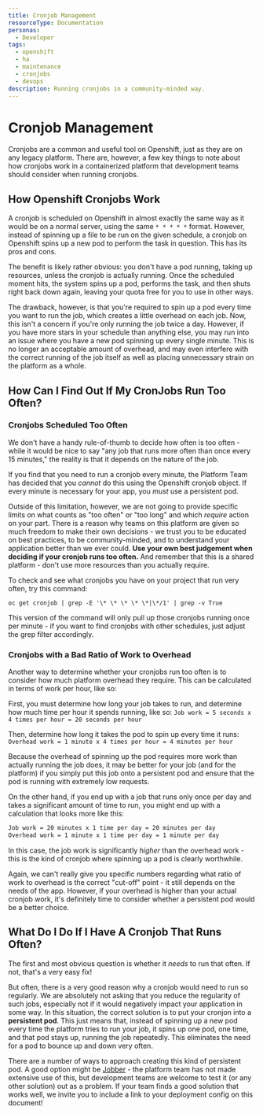 ```yaml
---
title: Cronjob Management
resourceType: Documentation
personas:
  - Developer
tags:
  - openshift
  - ha
  - maintenance
  - cronjobs
  - devops
description: Running cronjobs in a community-minded way.
---
```


# Cronjob Management

Cronjobs are a common and useful tool on Openshift, just as they are on any legacy platform.
There are, however, a few key things to note about how cronjobs work in a containerized platform that development teams should consider when running cronjobs.

## How Openshift Cronjobs Work

A cronjob is scheduled on Openshift in almost exactly the same way as it would be on a normal server, using the same `* * * * *` format.
However, instead of spinning up a file to be run on the given schedule, a cronjob on Openshift spins up a new pod to perform the task in question.
This has its pros and cons.

The benefit is likely rather obvious: you don't have a pod running, taking up resources, unless the cronjob is actually running.
Once the scheduled moment hits, the system spins up a pod, performs the task, and then shuts right back down again, leaving your quota free for you to use in other ways.

The drawback, however, is that you're required to spin up a pod every time you want to run the job, which creates a little overhead on each job.
Now, this isn't a concern if you're only running the job twice a day.
However, if you have more stars in your schedule than anything else, you may run into an issue where you have a new pod spinning up every single minute.
This is no longer an acceptable amount of overhead, and may even interfere with the correct running of the job itself as well as placing unnecessary strain on the platform as a whole.

## How Can I Find Out If My CronJobs Run Too Often?

### Cronjobs Scheduled Too Often

We don't have a handy rule-of-thumb to decide how often is too often - while it would be nice to say "any job that runs more often than once every 15 minutes," the reality is that it depends on the nature of the job.

If you find that you need to run a cronjob every minute, the Platform Team has decided that you *cannot* do this using the Openshift cronjob object.
If every minute is necessary for your app, you *must* use a persistent pod.

Outside of this limitation, however, we are not going to provide specific limits on what counts as "too often" or "too long" and which *require* action on your part.
There is a reason why teams on this platform are given so much freedom to make their own decisions - we trust you to be educated on best practices, to be community-minded, and to understand your application better than we ever could.
**Use your own best judgement when deciding if your cronjob runs too often.**
And remember that this is a shared platform - don't use more resources than you actually require.

To check and see what cronjobs you have on your project that run very often, try this command:

`oc get cronjob | grep -E '\* \* \* \* \*|\*/1' | grep -v True`

This version of the command will only pull up those cronjobs running once per minute - if you want to find cronjobs with other schedules, just adjust the grep filter accordingly.

### Cronjobs with a Bad Ratio of Work to Overhead

Another way to determine whether your cronjobs run too often is to consider how much platform overhead they require.
This can be calculated in terms of work per hour, like so:

First, you must determine how long your job takes to run, and determine how much time per hour it spends running, like so:
`Job work = 5 seconds x 4 times per hour = 20 seconds per hour`

Then, determine how long it takes the pod to spin up every time it runs:
`Overhead work = 1 minute x 4 times per hour = 4 minutes per hour`

Because the overhead of spinning up the pod requires more work than actually running the job does, it may be better for your job (and for the platform) if you simply put this job onto a persistent pod and ensure that the pod is running with extremely low requests.

On the other hand, if you end up with a job that runs only once per day and takes a significant amount of time to run, you might end up with a calculation that looks more like this:

```bash
Job work = 20 minutes x 1 time per day = 20 minutes per day
Overhead work = 1 minute x 1 time per day = 1 minute per day
```

In this case, the job work is significantly *higher* than the overhead work - this is the kind of cronjob where spinning up a pod is clearly worthwhile.

Again, we can't really give you specific numbers regarding what ratio of work to overhead is the correct "cut-off" point - it still depends on the needs of the app.
However, if your overhead is higher than your actual cronjob work, it's definitely time to consider whether a persistent pod would be a better choice.

## What Do I Do If I Have A Cronjob That Runs Often?

The first and most obvious question is whether it *needs* to run that often. If not, that's a very easy fix!

But often, there is a very good reason why a cronjob would need to run so regularly. We are absolutely not asking that you reduce the regularity of such jobs, especially not if it would negatively impact your application in some way.
In this situation, the correct solution is to put your cronjon into a **persistent pod**.
This just means that, instead of spinning up a new pod every time the platform tries to run your job, it spins up one pod, one time, and that pod stays up, running the job repeatedly.
This eliminates the need for a pod to bounce up and down very often.

There are a number of ways to approach creating this kind of persistent pod.
A good option might be [Jobber](https://hub.docker.com/_/jobber) - the platform team has not made extensive use of this, but development teams are welcome to test it (or any other solution) out as a problem.
If your team finds a good solution that works well, we invite you to include a link to your deployment config on this document!
